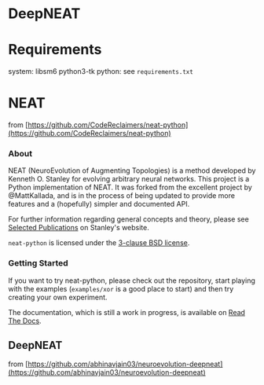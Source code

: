 # DeepNEAT

# Requirements

system: libsm6 python3-tk
python: see `requirements.txt`

# NEAT

from [https://github.com/CodeReclaimers/neat-python](https://github.com/CodeReclaimers/neat-python)

### About

NEAT (NeuroEvolution of Augmenting Topologies) is a method developed by Kenneth O. Stanley for evolving arbitrary neural 
networks. This project is a Python implementation of NEAT.  It was forked from the excellent project by @MattKallada, 
and is in the process of being updated to provide more features and a (hopefully) simpler and documented API.

For further information regarding general concepts and theory, please see [Selected Publications](http://www.cs.ucf.edu/~kstanley/#publications) on Stanley's website.

`neat-python` is licensed under the [3-clause BSD license](https://opensource.org/licenses/BSD-3-Clause).

### Getting Started ##

If you want to try neat-python, please check out the repository, start playing with the examples (`examples/xor` is a good place to start) and then try creating your own experiment.

The documentation, which is still a work in progress, is available on [Read The Docs](http://neat-python.readthedocs.io).

## DeepNEAT

from [https://github.com/abhinavjain03/neuroevolution-deepneat](https://github.com/abhinavjain03/neuroevolution-deepneat)
